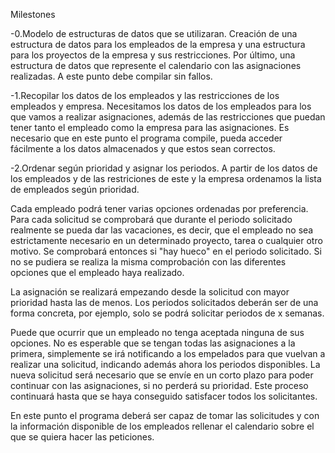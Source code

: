
Milestones

-0.Modelo de estructuras de datos que se utilizaran.
  Creación de una estructura de datos para los empleados de la empresa y una estructura para los proyectos de la empresa y sus restricciones. Por último, una estructura de datos que represente el calendario con las asignaciones realizadas.
A este punto debe compilar sin fallos.
  
-1.Recopilar los datos de los empleados y las restricciones de los empleados y empresa.
  Necesitamos los datos de los empleados para los que vamos a realizar asignaciones, además de las restricciones que puedan tener tanto el empleado como la empresa para las asignaciones.
Es necesario que en este punto el programa compile, pueda acceder fácilmente a los datos almacenados y que estos sean correctos.

-2.Ordenar según prioridad y asignar los periodos.
  A partir de los datos de los empleados y de las restriciones de este y la empresa ordenamos la lista de empleados según prioridad.
  
Cada empleado podrá tener varias opciones ordenadas por preferencia. Para cada solicitud se comprobará que durante el periodo solicitado realmente se pueda dar las vacaciones, es decir, que el empleado no sea estrictamente necesario en un determinado proyecto, tarea o cualquier otro motivo. Se comprobará entonces si "hay hueco" en el periodo solicitado. Si no se pudiera se realiza la misma comprobación con las diferentes opciones que el empleado haya realizado.

La asignación se realizará empezando desde la solicitud con mayor prioridad hasta las de menos.
Los periodos solicitados deberán ser de una forma concreta, por ejemplo, solo se podrá solicitar periodos de x semanas.

Puede que ocurrir que un empleado no tenga aceptada ninguna de sus opciones. No es esperable que se tengan todas las asignaciones a la primera, simplemente se irá notificando a los empelados para que vuelvan a realizar una solicitud, indicando además ahora los periodos disponibles. La nueva solicitud será necesario que se envíe en un corto plazo para poder continuar con las asignaciones, si no perderá su prioridad. Este proceso continuará hasta que se haya conseguido satisfacer todos los solicitantes.

En este punto el programa deberá ser capaz de tomar las solicitudes y con la información disponible de los empleados rellenar el calendario sobre el que se quiera hacer las peticiones.
